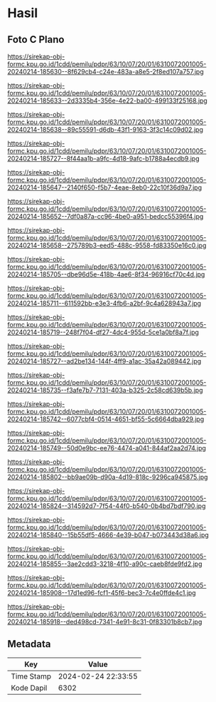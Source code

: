 # Hasil

## Foto C Plano

https://sirekap-obj-formc.kpu.go.id/1cdd/pemilu/pdpr/63/10/07/20/01/6310072001005-20240214-185630--8f629cb4-c24e-483a-a8e5-2f8ed107a757.jpg

https://sirekap-obj-formc.kpu.go.id/1cdd/pemilu/pdpr/63/10/07/20/01/6310072001005-20240214-185633--2d3335b4-356e-4e22-ba00-499133f25168.jpg

https://sirekap-obj-formc.kpu.go.id/1cdd/pemilu/pdpr/63/10/07/20/01/6310072001005-20240214-185638--89c55591-d6db-43f1-9163-3f3c14c09d02.jpg

https://sirekap-obj-formc.kpu.go.id/1cdd/pemilu/pdpr/63/10/07/20/01/6310072001005-20240214-185727--8f44aa1b-a9fc-4d18-9afc-b1788a4ecdb9.jpg

https://sirekap-obj-formc.kpu.go.id/1cdd/pemilu/pdpr/63/10/07/20/01/6310072001005-20240214-185647--2140f650-f5b7-4eae-8eb0-22c10f36d9a7.jpg

https://sirekap-obj-formc.kpu.go.id/1cdd/pemilu/pdpr/63/10/07/20/01/6310072001005-20240214-185652--7df0a87a-cc96-4be0-a951-bedcc55396f4.jpg

https://sirekap-obj-formc.kpu.go.id/1cdd/pemilu/pdpr/63/10/07/20/01/6310072001005-20240214-185658--275789b3-eed5-488c-9558-fd83350e16c0.jpg

https://sirekap-obj-formc.kpu.go.id/1cdd/pemilu/pdpr/63/10/07/20/01/6310072001005-20240214-185705--dbe96d5e-418b-4ae6-8f34-96916cf70c4d.jpg

https://sirekap-obj-formc.kpu.go.id/1cdd/pemilu/pdpr/63/10/07/20/01/6310072001005-20240214-185711--611592bb-e3e3-4fb6-a2bf-9c4a628943a7.jpg

https://sirekap-obj-formc.kpu.go.id/1cdd/pemilu/pdpr/63/10/07/20/01/6310072001005-20240214-185719--248f7f04-df27-4dc4-955d-5ce1a0bf8a7f.jpg

https://sirekap-obj-formc.kpu.go.id/1cdd/pemilu/pdpr/63/10/07/20/01/6310072001005-20240214-185727--ad2be134-144f-4ff9-a1ac-35a42a089442.jpg

https://sirekap-obj-formc.kpu.go.id/1cdd/pemilu/pdpr/63/10/07/20/01/6310072001005-20240214-185735--f3afe7b7-7131-403a-b325-2c58cd639b5b.jpg

https://sirekap-obj-formc.kpu.go.id/1cdd/pemilu/pdpr/63/10/07/20/01/6310072001005-20240214-185742--6077cbf4-0514-4651-bf55-5c6664dba929.jpg

https://sirekap-obj-formc.kpu.go.id/1cdd/pemilu/pdpr/63/10/07/20/01/6310072001005-20240214-185749--50d0e9bc-ee76-4474-a041-844af2aa2d74.jpg

https://sirekap-obj-formc.kpu.go.id/1cdd/pemilu/pdpr/63/10/07/20/01/6310072001005-20240214-185802--bb9ae09b-d90a-4d19-818c-9296ca945875.jpg

https://sirekap-obj-formc.kpu.go.id/1cdd/pemilu/pdpr/63/10/07/20/01/6310072001005-20240214-185824--314592d7-7f54-44f0-b540-0b4bd7bdf790.jpg

https://sirekap-obj-formc.kpu.go.id/1cdd/pemilu/pdpr/63/10/07/20/01/6310072001005-20240214-185840--15b55df5-4666-4e39-b047-b073443d38a6.jpg

https://sirekap-obj-formc.kpu.go.id/1cdd/pemilu/pdpr/63/10/07/20/01/6310072001005-20240214-185855--3ae2cdd3-3218-4f10-a90c-caeb8fde9fd2.jpg

https://sirekap-obj-formc.kpu.go.id/1cdd/pemilu/pdpr/63/10/07/20/01/6310072001005-20240214-185908--17d1ed96-fcf1-45f6-bec3-7c4e0ffde4c1.jpg

https://sirekap-obj-formc.kpu.go.id/1cdd/pemilu/pdpr/63/10/07/20/01/6310072001005-20240214-185918--ded498cd-7341-4e91-8c31-0f83301b8cb7.jpg


## Metadata

| Key        | Value               |
| ---------- | ------------------- |
| Time Stamp | 2024-02-24 22:33:55 |
| Kode Dapil | 6302                |



